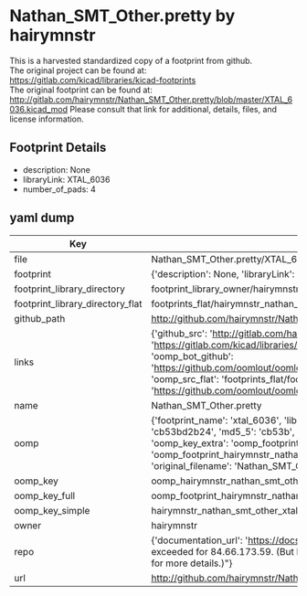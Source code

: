 # Nathan_SMT_Other.pretty by hairymnstr  
This is a harvested standardized copy of a footprint from github.  
The original project can be found at:  
https://gitlab.com/kicad/libraries/kicad-footprints  
The original footprint can be found at:
http://gitlab.com/hairymnstr/Nathan_SMT_Other.pretty/blob/master/XTAL_6036.kicad_mod
Please consult that link for additional, details, files, and license information.  
## Footprint Details
* description: None  
* libraryLink: XTAL_6036  
* number_of_pads: 4  
## yaml dump  
| Key | Value |  
| --- | --- |  
| file | Nathan_SMT_Other.pretty/XTAL_6036.kicad_mod |  
| footprint | {'description': None, 'libraryLink': 'XTAL_6036', 'number_of_pads': 4} |  
| footprint_library_directory | footprint_library_owner/hairymnstr_Nathan_SMT_Other.pretty |  
| footprint_library_directory_flat | footprints_flat/hairymnstr_nathan_smt_other_xtal_6036/working |  
| github_path | http://github.com/hairymnstr/Nathan_SMT_Other.pretty/blob/master/XTAL_6036.kicad_mod |  
| links | {'github_src': 'http://gitlab.com/hairymnstr/Nathan_SMT_Other.pretty/blob/master/XTAL_6036.kicad_mod', 'github_src_repo': 'https://gitlab.com/kicad/libraries/kicad-footprints', 'oomp_bot': 'footprints/hairymnstr_nathan_smt_other_xtal_6036/working', 'oomp_bot_github': 'https://github.com/oomlout/oomlout_oomp_footprint_bot/tree/main/footprints/hairymnstr_nathan_smt_other_xtal_6036/working', 'oomp_src_flat': 'footprints_flat/footprints_flat/hairymnstr_nathan_smt_other_xtal_6036/working', 'oomp_src_flat_github': 'https://github.com/oomlout/oomlout_oomp_footprint_src/tree/main/footprints_flat/hairymnstr_nathan_smt_other_xtal_6036/working'} |  
| name | Nathan_SMT_Other.pretty |  
| oomp | {'footprint_name': 'xtal_6036', 'library_name': 'nathan_smt_other', 'md5': 'cb53bd2b2472f3a871d25571446218da', 'md5_10': 'cb53bd2b24', 'md5_5': 'cb53b', 'md5_6': 'cb53bd', 'oomp_key': 'oomp_hairymnstr_nathan_smt_other_xtal_6036', 'oomp_key_extra': 'oomp_footprint_hairymnstr_nathan_smt_other_xtal_6036', 'oomp_key_full': 'oomp_footprint_hairymnstr_nathan_smt_other_xtal_6036_cb53bd', 'oomp_key_simple': 'hairymnstr_nathan_smt_other_xtal_6036', 'original_filename': 'Nathan_SMT_Other.pretty/XTAL_6036.kicad_mod', 'owner_name': 'hairymnstr'} |  
| oomp_key | oomp_hairymnstr_nathan_smt_other_xtal_6036 |  
| oomp_key_full | oomp_footprint_hairymnstr_nathan_smt_other_xtal_6036 |  
| oomp_key_simple | hairymnstr_nathan_smt_other_xtal_6036 |  
| owner | hairymnstr |  
| repo | {'documentation_url': 'https://docs.github.com/rest/overview/resources-in-the-rest-api#rate-limiting', 'message': "API rate limit exceeded for 84.66.173.59. (But here's the good news: Authenticated requests get a higher rate limit. Check out the documentation for more details.)"} |  
| url | http://github.com/hairymnstr/Nathan_SMT_Other.pretty |  

